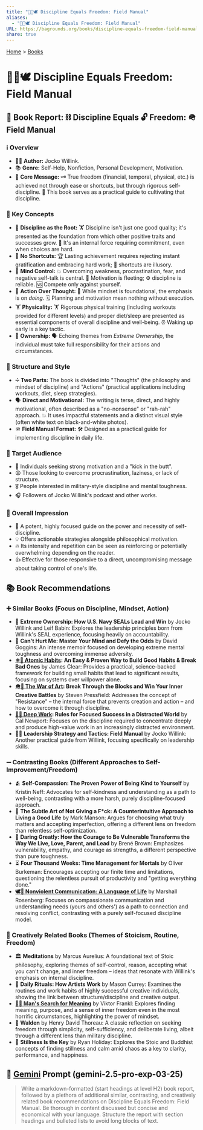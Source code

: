 ```yaml
---
title: "🧘🟰🕊️ Discipline Equals Freedom: Field Manual"
aliases:
  - "🧘🟰🕊️ Discipline Equals Freedom: Field Manual"
URL: https://bagrounds.org/books/discipline-equals-freedom-field-manual
share: true
---
```

[Home](../index.md) > [Books](./index.md)  
# 🧘🟰🕊️ Discipline Equals Freedom: Field Manual  
## 📖 Book Report: ⛓️ Discipline Equals 🔓 Freedom: 🪖 Field Manual  
  
### ℹ️ Overview  
* 🧑‍💼 **Author:** Jocko Willink.  
* 📚 **Genre:** Self-Help, Nonfiction, Personal Development, Motivation.  
* 📢 **Core Message:** 🗝️ True freedom (financial, temporal, physical, etc.) is achieved not through ease or shortcuts, but through rigorous self-discipline. 📖 This book serves as a practical guide to cultivating that discipline.  
  
### 🔑 Key Concepts  
* 🌳 **Discipline as the Root:** 🏋️ Discipline isn't just one good quality; it's presented as the foundation from which other positive traits and successes grow. 💪 It's an internal force requiring commitment, even when choices are hard.  
* 🚫 **No Shortcuts:** 🏆 Lasting achievement requires rejecting instant gratification and embracing hard work; 🚧 shortcuts are illusory.  
* 🧠 **Mind Control:** 💥 Overcoming weakness, procrastination, fear, and negative self-talk is central. 💫 Motivation is fleeting; ⚙️ discipline is reliable. 🆚 Compete only against yourself.  
* 🚀 **Action Over Thought:** 💭 While mindset is foundational, the emphasis is on *doing*. 🗓️ Planning and motivation mean nothing without execution.  
* 🏋️ **Physicality:** 🏋️ Rigorous physical training (including workouts provided for different levels) and proper diet/sleep are presented as essential components of overall discipline and well-being. ⏰ Waking up early is a key tactic.  
* 🤝 **Ownership:** 🗣️ Echoing themes from *Extreme Ownership*, the individual must take full responsibility for their actions and circumstances.  
  
### 🧱 Structure and Style  
* ➗ **Two Parts:** The book is divided into "Thoughts" (the philosophy and mindset of discipline) and "Actions" (practical applications including workouts, diet, sleep strategies).  
* 🗣️ **Direct and Motivational:** The writing is terse, direct, and highly motivational, often described as a "no-nonsense" or "rah-rah" approach. 💥 It uses impactful statements and a distinct visual style (often white text on black-and-white photos).  
* 🪖 **Field Manual Format:** 🛠️ Designed as a practical guide for implementing discipline in daily life.  
  
### 🎯 Target Audience  
* 📣 Individuals seeking strong motivation and a "kick in the butt".  
* 😩 Those looking to overcome procrastination, laziness, or lack of structure.  
* 🎖️ People interested in military-style discipline and mental toughness.  
* 🎧 Followers of Jocko Willink's podcast and other works.  
  
### 💯 Overall Impression  
* 💪 A potent, highly focused guide on the power and necessity of self-discipline.  
* 💡 Offers actionable strategies alongside philosophical motivation.  
* 🔥 Its intensity and repetition can be seen as reinforcing or potentially overwhelming depending on the reader.  
* 👍 Effective for those responsive to a direct, uncompromising message about taking control of one's life.  
  
## 📚 Book Recommendations  
  
### ➕ Similar Books (Focus on Discipline, Mindset, Action)  
* 🤝 **Extreme Ownership: How U.S. Navy SEALs Lead and Win** by Jocko Willink and Leif Babin: Explores the leadership principles born from Willink's SEAL experience, focusing heavily on accountability.  
* 🤕 **Can't Hurt Me: Master Your Mind and Defy the Odds** by David Goggins: An intense memoir focused on developing extreme mental toughness and overcoming immense adversity.  
* **[⚛️🔄 Atomic Habits](./atomic-habits.md): An Easy & Proven Way to Build Good Habits & Break Bad Ones** by James Clear: Provides a practical, science-backed framework for building small habits that lead to significant results, focusing on systems over willpower alone.  
* **[🪖🎨 The War of Art](./the-war-of-art.md): Break Through the Blocks and Win Your Inner Creative Battles** by Steven Pressfield: Addresses the concept of "Resistance" – the internal force that prevents creation and action – and how to overcome it through discipline.  
* **[🤿💼 Deep Work](./deep-work.md): Rules for Focused Success in a Distracted World** by Cal Newport: Focuses on the discipline required to concentrate deeply and produce high-value work in an increasingly distracted environment.  
* 👨‍✈️ **Leadership Strategy and Tactics: Field Manual** by Jocko Willink: Another practical guide from Willink, focusing specifically on leadership skills.  
  
### ➖ Contrasting Books (Different Approaches to Self-Improvement/Freedom)  
* 🫂 **Self-Compassion: The Proven Power of Being Kind to Yourself** by Kristin Neff: Advocates for self-kindness and understanding as a path to well-being, contrasting with a more harsh, purely discipline-focused approach.  
* 🤷 **The Subtle Art of Not Giving a F*ck: A Counterintuitive Approach to Living a Good Life** by Mark Manson: Argues for choosing what truly matters and accepting imperfection, offering a different lens on freedom than relentless self-optimization.  
* 💖 **Daring Greatly: How the Courage to Be Vulnerable Transforms the Way We Live, Love, Parent, and Lead** by Brené Brown: Emphasizes vulnerability, empathy, and courage as strengths, a different perspective than pure toughness.  
* ⏳ **Four Thousand Weeks: Time Management for Mortals** by Oliver Burkeman: Encourages accepting our finite time and limitations, questioning the relentless pursuit of productivity and "getting everything done."  
* **[🕊️🤝 Nonviolent Communication: A Language of Life](./nonviolent-communication.md)** by Marshall Rosenberg: Focuses on compassionate communication and understanding needs (yours and others') as a path to connection and resolving conflict, contrasting with a purely self-focused discipline model.  
  
### 🚀 Creatively Related Books (Themes of Stoicism, Routine, Freedom)  
* 🏛️ **Meditations** by Marcus Aurelius: A foundational text of Stoic philosophy, exploring themes of self-control, reason, accepting what you can't change, and inner freedom – ideas that resonate with Willink's emphasis on internal discipline.  
* 🎨 **Daily Rituals: How Artists Work** by Mason Currey: Examines the routines and work habits of highly successful creative individuals, showing the link between structure/discipline and creative output.  
* **[🔦💡 Man's Search for Meaning](./mans-search-for-meaning.md)** by Viktor Frankl: Explores finding meaning, purpose, and a sense of inner freedom even in the most horrific circumstances, highlighting the power of mindset.  
* 🌳 **Walden** by Henry David Thoreau: A classic reflection on seeking freedom through simplicity, self-sufficiency, and deliberate living, albeit through a different lens than military discipline.  
* 🧘 **Stillness Is the Key** by Ryan Holiday: Explores the Stoic and Buddhist concepts of finding stillness and calm amid chaos as a key to clarity, performance, and happiness.  
  
## 💬 [Gemini](../software/gemini.md) Prompt (gemini-2.5-pro-exp-03-25)  
> Write a markdown-formatted (start headings at level H2) book report, followed by a plethora of additional similar, contrasting, and creatively related book recommendations on Discipline Equals Freedom: Field Manual. Be thorough in content discussed but concise and economical with your language. Structure the report with section headings and bulleted lists to avoid long blocks of text.